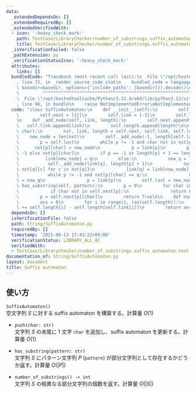 ```yaml
---
data:
  _extendedDependsOn: []
  _extendedRequiredBy: []
  _extendedVerifiedWith:
  - icon: ':heavy_check_mark:'
    path: TestCase/LibraryChecker/number_of_substrings.suffix_automaton.test.py
    title: TestCase/LibraryChecker/number_of_substrings.suffix_automaton.test.py
  _isVerificationFailed: false
  _pathExtension: py
  _verificationStatusIcon: ':heavy_check_mark:'
  attributes:
    links: []
  bundledCode: "Traceback (most recent call last):\n  File \"/opt/hostedtoolcache/Python/3.12.4/x64/lib/python3.12/site-packages/onlinejudge_verify/documentation/build.py\"\
    , line 71, in _render_source_code_stat\n    bundled_code = language.bundle(stat.path,\
    \ basedir=basedir, options={'include_paths': [basedir]}).decode()\n          \
    \         ^^^^^^^^^^^^^^^^^^^^^^^^^^^^^^^^^^^^^^^^^^^^^^^^^^^^^^^^^^^^^^^^^^^^^^^^^^^^^^^^^\n\
    \  File \"/opt/hostedtoolcache/Python/3.12.4/x64/lib/python3.12/site-packages/onlinejudge_verify/languages/python.py\"\
    , line 96, in bundle\n    raise NotImplementedError\nNotImplementedError\n"
  code: "class SuffixAutomaton:\n    def __init__(self):\n        self.last = 0\n\
    \        self.next = [{}]\n        self.link = [-1]\n        self.length = [0]\n\
    \n    def _add_node(self, link, length):\n        self.next.append({})\n     \
    \   self.link.append(link)\n        self.length.append(length)\n\n    def push(self,\
    \ char):\n        nxt, link, length = self.next, self.link, self.length\n    \
    \    new_node = len(nxt)\n        self._add_node(-1, length[self.last] + 1)\n\
    \        p = self.last\n        while p != -1 and char not in nxt[p]:\n      \
    \      nxt[p][char] = new_node\n            p = link[p]\n        q = 0 if p ==\
    \ -1 else nxt[p][char]\n        if p == -1 or length[p] + 1 == length[q]:\n  \
    \          link[new_node] = q\n        else:\n            new_q = len(nxt)\n \
    \           self._add_node(link[q], length[p] + 1)\n            nxt[-1] = {c:\
    \ nxt[q][c] for c in nxt[q]}\n            link[q] = link[new_node] = new_q\n \
    \           while p != -1 and nxt[p][char] == q:\n                nxt[p][char]\
    \ = new_q\n                p = link[p]\n        self.last = new_node\n\n    def\
    \ has_substring(self, pattern):\n        p = 0\n        for char in pattern:\n\
    \            if char not in self.next[p]:\n                return False\n    \
    \        p = self.next[p][char]\n        return True\n\n    def number_of_substrings(self):\n\
    \        ans = 0\n        for i in range(1, len(self.length)):\n            ans\
    \ += self.length[i] - self.length[self.link[i]]\n        return ans\n"
  dependsOn: []
  isVerificationFile: false
  path: String/SuffixAutomaton.py
  requiredBy: []
  timestamp: '2021-06-13 17:43:22+09:00'
  verificationStatus: LIBRARY_ALL_AC
  verifiedWith:
  - TestCase/LibraryChecker/number_of_substrings.suffix_automaton.test.py
documentation_of: String/SuffixAutomaton.py
layout: document
title: Suffix automaton
---
```


## 使い方
`SuffixAutomaton()`  
空文字列 $S$ に対する suffix automaton を構築する。計算量 $O(1)$

- `push(char: str)`  
文字列 $S$ の末尾に 1 文字 `char` を追加し、suffix automaton を更新する。計算量 $O(1)$

- `has_substring(pattern: str)`  
文字列 $S$ にパターン文字列 $P$ (`pattern`) が部分文字列として存在するかどうか返す。計算量 $O(|P|)$

- `number_of_substrings() -> int`  
文字列 $S$ の相異なる部分文字列の個数を返す。計算量 $O(|S|)$
